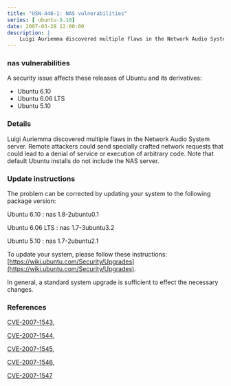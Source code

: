 ```yaml
---
title: "USN-446-1: NAS vulnerabilities"
series: [ ubuntu-5.10]
date: 2007-03-28 12:00:00
description: |
    Luigi Auriemma discovered multiple flaws in the Network Audio System  server.  Remote attackers could send specially crafted network requests  that could lead to a denial of service or execution of arbitrary code.   Note that default Ubuntu installs do not include the NAS server.
--- 
```

 
 


### nas vulnerabilities

A security issue affects these releases of Ubuntu and its derivatives:

* Ubuntu 6.10
* Ubuntu 6.06 LTS
* Ubuntu 5.10

### Details

Luigi Auriemma discovered multiple flaws in the Network Audio System server. Remote attackers could send specially crafted network requests that could lead to a denial of service or execution of arbitrary code. Note that default Ubuntu installs do not include the NAS server.

### Update instructions

The problem can be corrected by updating your system to the following package version:

Ubuntu 6.10
 : nas <span>1.8-2ubuntu0.1</span>

Ubuntu 6.06 LTS
 : nas <span>1.7-3ubuntu3.2</span>

Ubuntu 5.10
 : nas <span>1.7-2ubuntu2.1</span>

To update your system, please follow these instructions: [https://wiki.ubuntu.com/Security/Upgrades](https://wiki.ubuntu.com/Security/Upgrades).

In general, a standard system upgrade is sufficient to effect the necessary changes.

### References

 
 [CVE-2007-1543](http://people.ubuntu.com/~ubuntu-security/cve/CVE-2007-1543), 

 [CVE-2007-1544](http://people.ubuntu.com/~ubuntu-security/cve/CVE-2007-1544), 

 [CVE-2007-1545](http://people.ubuntu.com/~ubuntu-security/cve/CVE-2007-1545), 

 [CVE-2007-1546](http://people.ubuntu.com/~ubuntu-security/cve/CVE-2007-1546), 

 [CVE-2007-1547](http://people.ubuntu.com/~ubuntu-security/cve/CVE-2007-1547)
 

